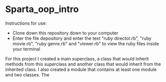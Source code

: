 # Sparta_oop_intro

Instructions for use:

* Clone down this repository down to your computer
* Enter the file depository and enter the text "ruby director.rb", "ruby movie.rb", "ruby genre.rb" and "viewer.rb" to view the ruby files inside your terminal

For this project I created a main superclass, a class that would inherit methods from this superclass and another class that would inherit from the inherited class. I also created a module that contains at least one module and two classes. The 
